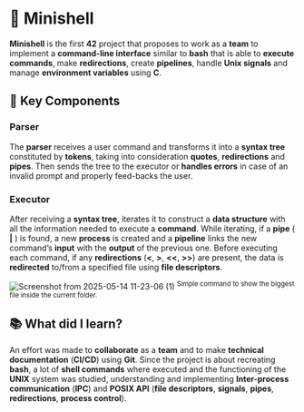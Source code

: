 # :shell: Minishell
**Minishell** is the first **42** project that proposes to work as a **team** to implement a **command-line interface** similar to **bash** that is able to **execute commands**, make **redirections**, create **pipelines**, handle **Unix signals** and manage **environment variables** using **C**.

## :key: Key Components

### Parser
The **parser** receives a user command and transforms it into a **syntax tree** constituted by **tokens**, taking into consideration **quotes**, **redirections** and **pipes**. Then sends the tree to the executor or **handles errors** in case of an invalid prompt and properly feed-backs the user.

### Executor
After receiving a **syntax tree**, iterates it to construct a **data structure** with all the information needed to execute a **command**. While iterating, if a **pipe** ( **|** ) is found, a new **process** is created and a **pipeline** links the new command’s **input** with the **output** of the previous one. Before executing each command, if any **redirections** (**<**, **>**, **<<**, **>>**) are present, the data is **redirected** to/from a specified file using **file descriptors**.

![Screenshot from 2025-05-14 11-23-06 (1)](https://github.com/user-attachments/assets/a26cc7bf-3506-41de-a5e1-a638ea47f430)
<sup>Simple command to show the biggest file inside the current folder.</sup>

## :books: What did I learn?
An effort was made to **collaborate** as a **team** and to make **technical documentation** (**CI/CD**) using **Git**.
Since the project is about recreating **bash**, a lot of **shell commands** where executed and the functioning of the **UNIX** system was studied, understanding and implementing **Inter-process communication** (**IPC**) and **POSIX API** (**file descriptors**, **signals**, **pipes**, **redirections**, **process control**).

